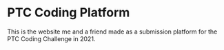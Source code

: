 # PTC Coding Platform

This is the website me and a friend made as a submission platform for the PTC Coding Challenge in 2021.
